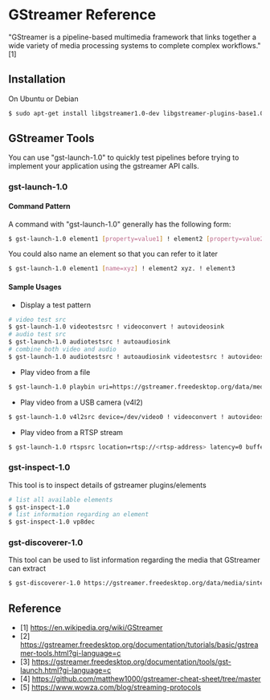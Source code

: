 # GStreamer Reference

"GStreamer is a pipeline-based multimedia framework that links together a wide variety of media processing systems to complete complex workflows."[1]

## Installation

On Ubuntu or Debian

```bash
$ sudo apt-get install libgstreamer1.0-dev libgstreamer-plugins-base1.0-dev libgstreamer-plugins-bad1.0-dev gstreamer1.0-plugins-base gstreamer1.0-plugins-good gstreamer1.0-plugins-bad gstreamer1.0-plugins-ugly gstreamer1.0-libav gstreamer1.0-tools gstreamer1.0-x gstreamer1.0-alsa gstreamer1.0-gl gstreamer1.0-gtk3 gstreamer1.0-qt5 gstreamer1.0-pulseaudio
```

## GStreamer Tools

You can use "gst-launch-1.0" to quickly test pipelines before trying to implement your application using the gstreamer API calls.

### gst-launch-1.0

#### Command Pattern

A command with "gst-launch-1.0" generally has the following form:

```bash
$ gst-launch-1.0 element1 [property=value1] ! element2 [property=value2]
```

You could also name an element so that you can refer to it later

```bash
$ gst-launch-1.0 element1 [name=xyz] ! element2 xyz. ! element3
```

#### Sample Usages

* Display a test pattern
  
```bash
# video test src
$ gst-launch-1.0 videotestsrc ! videoconvert ! autovideosink
# audio test src
$ gst-launch-1.0 audiotestsrc ! autoaudiosink
# combine both video and audio 
$ gst-launch-1.0 audiotestsrc ! autoaudiosink videotestsrc ! autovideosink
```

* Play video from a file

```bash 
$ gst-launch-1.0 playbin uri=https://gstreamer.freedesktop.org/data/media/sintel_trailer-480p.webm
```

* Play video from a USB camera (v4l2)

```bash
$ gst-launch-1.0 v4l2src device=/dev/video0 ! videoconvert ! autovideosink
```

* Play video from a RTSP stream

```bash
$ gst-launch-1.0 rtspsrc location=rtsp://<rtsp-address> latency=0 buffer-mode=auto ! decodebin ! autovideosink
```

### gst-inspect-1.0

This tool is to inspect details of gstreamer plugins/elements

```bash
# list all available elements
$ gst-inspect-1.0
# list information regarding an element
$ gst-inspect-1.0 vp8dec
```

### gst-discoverer-1.0

This tool can be used to list information regarding the media that GStreamer can extract

```bash
$ gst-discoverer-1.0 https://gstreamer.freedesktop.org/data/media/sintel_trailer-480p.webm -v
```

## Reference

* [1] https://en.wikipedia.org/wiki/GStreamer
* [2] https://gstreamer.freedesktop.org/documentation/tutorials/basic/gstreamer-tools.html?gi-language=c
* [3] https://gstreamer.freedesktop.org/documentation/tools/gst-launch.html?gi-language=c
* [4] https://github.com/matthew1000/gstreamer-cheat-sheet/tree/master
* [5] https://www.wowza.com/blog/streaming-protocols
